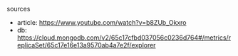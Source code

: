 sources
- article: https://www.youtube.com/watch?v=b8ZUb_Okxro
- db: https://cloud.mongodb.com/v2/65c17cfbd037056c0236d764#/metrics/replicaSet/65c17e16e13a9570ab4a7e2f/explorer

